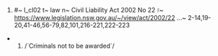 1.
    #~ l_cl02
    t~ law
    n~ Civil Liability Act 2002 No 22 
    ᜶~ https://www.legislation.nsw.gov.au/~/view/act/2002/22
    …~ 2-14,19-20,41-46,56-79,82,101,216-221,222-223

+  
    1. /\`Criminals not to be awarded\`/